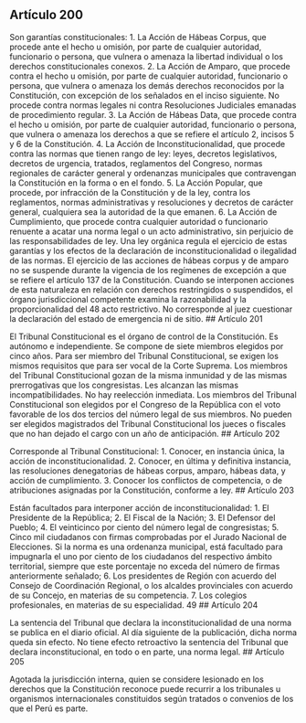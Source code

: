 ## Artículo 200

Son garantías constitucionales: 1. La Acción de Hábeas Corpus, que procede ante el hecho u omisión, por parte de cualquier autoridad, funcionario o persona, que vulnera o amenaza la libertad individual o los derechos constitucionales conexos. 2. La Acción de Amparo, que procede contra el hecho u omisión, por parte de cualquier autoridad, funcionario o persona, que vulnera o amenaza los demás derechos reconocidos por la Constitución, con excepción de los señalados en el inciso siguiente. No procede contra normas legales ni contra Resoluciones Judiciales emanadas de procedimiento regular. 3. La Acción de Hábeas Data, que procede contra el hecho u omisión, por parte de cualquier autoridad, funcionario o persona, que vulnera o amenaza los derechos a que se refiere el artículo 2, incisos 5 y 6 de la Constitución. 4. La Acción de Inconstitucionalidad, que procede contra las normas que tienen rango de ley: leyes, decretos legislativos, decretos de urgencia, tratados, reglamentos del Congreso, normas regionales de carácter general y ordenanzas municipales que contravengan la Constitución en la forma o en el fondo. 5. La Acción Popular, que procede, por infracción de la Constitución y de la ley, contra los reglamentos, normas administrativas y resoluciones y decretos de carácter general, cualquiera sea la autoridad de la que emanen. 6. La Acción de Cumplimiento, que procede contra cualquier autoridad o funcionario renuente a acatar una norma legal o un acto administrativo, sin perjuicio de las responsabilidades de ley. Una ley orgánica regula el ejercicio de estas garantías y los efectos de la declaración de inconstitucionalidad o ilegalidad de las normas. El ejercicio de las acciones de hábeas corpus y de amparo no se suspende durante la vigencia de los regímenes de excepción a que se refiere el artículo 137 de la Constitución. Cuando se interponen acciones de esta naturaleza en relación con derechos restringidos o suspendidos, el órgano jurisdiccional competente examina la razonabilidad y la proporcionalidad del 48 acto restrictivo. No corresponde al juez cuestionar la declaración del estado de emergencia ni de sitio. ## Artículo 201

El Tribunal Constitucional es el órgano de control de la Constitución. Es autónomo e independiente. Se compone de siete miembros elegidos por cinco años. Para ser miembro del Tribunal Constitucional, se exigen los mismos requisitos que para ser vocal de la Corte Suprema. Los miembros del Tribunal Constitucional gozan de la misma inmunidad y de las mismas prerrogativas que los congresistas. Les alcanzan las mismas incompatibilidades. No hay reelección inmediata. Los miembros del Tribunal Constitucional son elegidos por el Congreso de la República con el voto favorable de los dos tercios del número legal de sus miembros. No pueden ser elegidos magistrados del Tribunal Constitucional los jueces o fiscales que no han dejado el cargo con un año de anticipación. ## Artículo 202

Corresponde al Tribunal Constitucional: 1. Conocer, en instancia única, la acción de inconstitucionalidad. 2. Conocer, en última y definitiva instancia, las resoluciones denegatorias de hábeas corpus, amparo, hábeas data, y acción de cumplimiento. 3. Conocer los conflictos de competencia, o de atribuciones asignadas por la Constitución, conforme a ley. ## Artículo 203

Están facultados para interponer acción de inconstitucionalidad: 1. El Presidente de la República; 2. El Fiscal de la Nación; 3. El Defensor del Pueblo; 4. El veinticinco por ciento del número legal de congresistas; 5. Cinco mil ciudadanos con firmas comprobadas por el Jurado Nacional de Elecciones. Si la norma es una ordenanza municipal, está facultado para impugnarla el uno por ciento de los ciudadanos del respectivo ámbito territorial, siempre que este porcentaje no exceda del número de firmas anteriormente señalado; 6. Los presidentes de Región con acuerdo del Consejo de Coordinación Regional, o los alcaldes provinciales con acuerdo de su Concejo, en materias de su competencia. 7. Los colegios profesionales, en materias de su especialidad. 49 ## Artículo 204

La sentencia del Tribunal que declara la inconstitucionalidad de una norma se publica en el diario oficial. Al día siguiente de la publicación, dicha norma queda sin efecto. No tiene efecto retroactivo la sentencia del Tribunal que declara inconstitucional, en todo o en parte, una norma legal. ## Artículo 205

Agotada la jurisdicción interna, quien se considere lesionado en los derechos que la Constitución reconoce puede recurrir a los tribunales u organismos internacionales constituidos según tratados o convenios de los que el Perú es parte.  